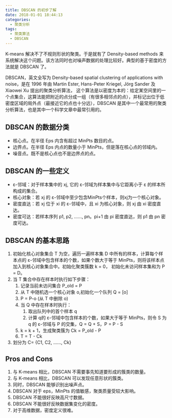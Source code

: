 ```yaml
---
title: DBSCAN 的初步了解
date: 2018-01-01 18:44:13
categories:
  - 聚类分析
tags:
  - 聚类算法
  - DBSCAN
---
```


K-means 解决不了不规则形状的聚类。于是就有了 Density-based methods 来系统解决这个问题。该方法同时也对噪声数据的处理比较好。典型的基于密度的方法就是 DBSCAN 了。

DBSCAN，英文全写为 Density-based spatial clustering of applications with noise，是在 1996 年由 Martin Ester, Hans-Peter Kriegel, Jörg Sander 及 Xiaowei Xu 提出的聚类分析算法， 这个算法是以密度为本的：给定某空间里的一个点集合，这算法能把附近的点分成一组（有很多相邻点的点），并标记出位于低密度区域的局外点（最接近它的点也十分远），DBSCAN 是其中一个最常用的聚类分析算法，也是其中一个科学文章中最常引用的。

## DBSCAN 的数据分类
* 核心点。在半径 Eps 内含有超过 MinPts 数目的点。
* 边界点。在半径 Eps 内点的数量小于 MinPts，但是落在核心点的邻域内。
* 噪音点。既不是核心点也不是边界点的点。

<!-- more -->
## DBSCAN 的一些定义
* ε-邻域：对于样本集中的 xj, 它的 ε-邻域为样本集中与它距离小于 ε 的样本所构成的集合。
* 核心对象：若 xj 的 ε-邻域中至少包含MinPts个样本，则xj为一个核心对象。
* 密度直达：若 xj 位于 xi 的 ε-邻域中，且 xi 为核心对象，则 xj 由 xi 密度直达。
* 密度可达：若样本序列 p1, p2, ……, pn。pi+1 由 pi 密度直达，则 p1 由 pn 密度可达。

## DBSCAN 的基本思路
1. 初始化核心对象集合 T 为空，遍历一遍样本集 D 中所有的样本，计算每个样本点的 ε-邻域中包含样本的个数，如果个数大于等于 MinPts，则将该样本点加入到核心对象集合中。初始化聚类簇数 k = 0， 初始化未访问样本集和为 P = D。
2. 当 T 集合中存在样本时执行如下步骤：
	1. 记录当前未访问集合 P_old = P
	2. 从 T 中随机选一个核心对象 o,初始化一个队列 Q = [o]
	3. P = P-o (从 T 中删除 o)
	4. 当 Q 中存在样本时执行：
		1. 取出队列中的首个样本 q
		2. 计算 q的 ε-邻域中包含样本的个数，如果大于等于 MinPts，则令 S 为 q 的 ε-邻域与 P 的交集，Q = Q + S，P = P - S
	5. k = k + 1，生成聚类簇为 Ck = P_old - P
	6. T = T - Ck
3. 划分为 C= {C1, C2, ……, Ck}

## Pros and Cons
1. 与 K-means 相比，DBSCAN 不需要事先知道要形成的簇类的数量。
2. 与 K-means 相比，DBSCAN 可以发现任意形状的簇类。
3. 同时，DBSCAN 能够识别出噪声点。
4. DBSCAN 对于 eps，MinPts 的值敏感，聚类质量受较大影响。
5. DBSCAN 不能很好反映高尺寸数据。
6. DBSCAN 不能很好反映数据集变化的密度。
7. 对于高维数据，密度定义很难。
